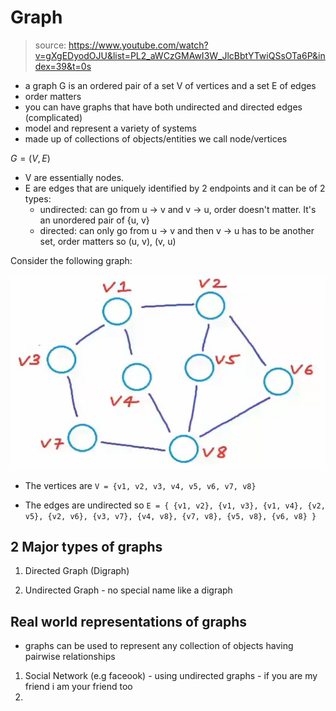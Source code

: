# Graph
> source: https://www.youtube.com/watch?v=gXgEDyodOJU&list=PL2_aWCzGMAwI3W_JlcBbtYTwiQSsOTa6P&index=39&t=0s

- a graph G is an ordered pair of a set V of vertices and a set E of edges
- order matters
- you can have graphs that have both undirected and directed edges (complicated)
- model and represent a variety of systems
- made up of collections of objects/entities we call node/vertices


$G = (V, E)$

* V are essentially nodes. 
* E are edges that are uniquely identified by 2 endpoints and it can be of 2 types:
  - undirected: can go from u -> v and v -> u, order doesn't matter. It's an unordered pair of {u, v} 
  - directed: can only go from u -> v and then v -> u has to be another set, order matters so (u, v), (v, u)

Consider the following graph:

![graph](../../images/graph.png)

* The vertices are `V = {v1, v2, v3, v4, v5, v6, v7, v8}`

* The edges are undirected so `E = { {v1, v2}, {v1, v3}, {v1, v4}, {v2, v5}, {v2, v6}, {v3, v7}, {v4, v8}, {v7, v8}, {v5, v8}, {v6, v8} }`


## 2 Major types of graphs

1. Directed Graph (Digraph)

1. Undirected Graph - no special name like a digraph

## Real world representations of graphs
- graphs can be used to represent any collection of objects having pairwise relationships

1. Social Network (e.g faceook) - using undirected graphs - if you are my friend i am your friend too
1. 
